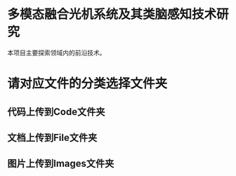 # 多模态融合光机系统及其类脑感知技术研究
本项目主要探索领域内的前沿技术。
# 请对应文件的分类选择文件夹
## 代码上传到Code文件夹
## 文档上传到File文件夹
## 图片上传到Images文件夹
